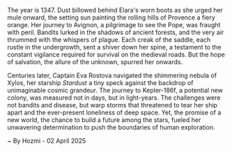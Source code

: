 
The year is 1347.  Dust billowed behind Elara's worn boots as she urged her mule onward, the setting sun painting the rolling hills of Provence a fiery orange.  Her journey to Avignon, a pilgrimage to see the Pope, was fraught with peril.  Bandits lurked in the shadows of ancient forests, and the very air thrummed with the whispers of plague.  Each creak of the saddle, each rustle in the undergrowth, sent a shiver down her spine, a testament to the constant vigilance required for survival on the medieval roads.  But the hope of salvation, the allure of the unknown, spurred her onwards.

Centuries later, Captain Eva Rostova navigated the shimmering nebula of Xylos, her starship *Stardust* a tiny speck against the backdrop of unimaginable cosmic grandeur.  The journey to Kepler-186f, a potential new colony, was measured not in days, but in light-years.  The challenges were not bandits and disease, but warp storms that threatened to tear her ship apart and the ever-present loneliness of deep space. Yet, the promise of a new world, the chance to build a future among the stars, fueled her unwavering determination to push the boundaries of human exploration.

~ By Hozmi - 02 April 2025
